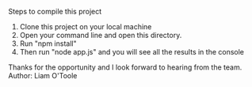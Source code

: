 Steps to compile this project

1. Clone this project on your local machine
2. Open your command line and open this directory.
3. Run "npm install"
4. Then run "node app.js" and you will see all the results in the console

Thanks for the opportunity and I look forward to hearing from the team.
Author: Liam O'Toole
